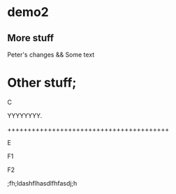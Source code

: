 # demo2

## More stuff

Peter's changes && Some text

Other stuff;
=======================================

C

YYYYYYYY.

++++++++++++++++++++++++++++++++++++++++

E

F1

F2

;fh;ldashflhasdlfhfasdj;h
